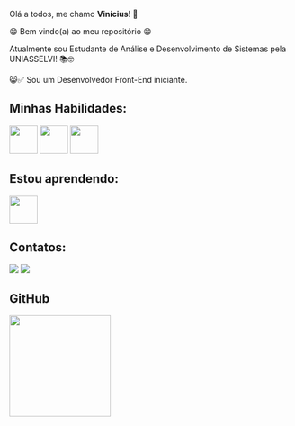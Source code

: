 Olá a todos, me chamo **Vinícius**! 👋

😁 Bem vindo(a) ao meu repositório 😁

Atualmente sou Estudante de Análise e Desenvolvimento de Sistemas pela UNIASSELVI! 📚🤓

😸✅ Sou um Desenvolvedor Front-End iniciante.

## Minhas Habilidades:

<img loading="lazy" src="https://logospng.org/download/html-5/logo-html-5-256.png" width="50" height="50"/> <img loading="lazy" src="https://logospng.org/download/css-3/logo-css-3-256.png" width="50" height="50"/> <img loading="lazy" src="https://logospng.org/download/javascript/logo-javascript-icon-256.png" width="50" height="50"/> 


## Estou aprendendo:

<img loading="lazy" src="https://s3.dualstack.us-east-2.amazonaws.com/pythondotorg-assets/media/community/logos/python-logo-only.png" width="50" height="50"/>

## Contatos:

<div>
<a href="https://instagram.com/viniaz" target="_blank"><img loading="lazy" src="https://img.shields.io/badge/-Instagram-%23E4405F?style=for-the-badge&logo=instagram&logoColor=white" target="_blank"></a>
<a href="https://www.linkedin.com/in/vin%C3%ADcius-azevedo-333539239/" target="_blank"><img loading="lazy" src="https://img.shields.io/badge/-LinkedIn-%230077B5?style=for-the-badge&logo=linkedin&logoColor=white" target="_blank"></a>   
</div>

## GitHub 
<div>
<a href="https://github.com/viniciusaze">
<img loading="lazy" height="180em" src="https://github-readme-stats.vercel.app/api/top-langs/?username=viniciusaze&layout=compact&langs_count=7&theme=dracula"/>
</div>
